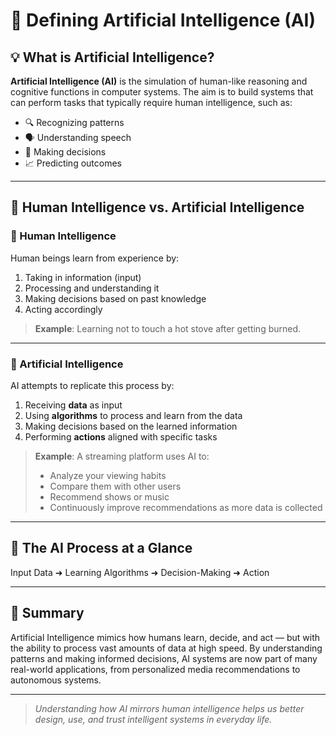 # 🧠 Defining Artificial Intelligence (AI)

## 💡 What is Artificial Intelligence?

**Artificial Intelligence (AI)** is the simulation of human-like reasoning and cognitive functions in computer systems. The aim is to build systems that can perform tasks that typically require human intelligence, such as:

- 🔍 Recognizing patterns  
- 🗣️ Understanding speech  
- 🧠 Making decisions  
- 📈 Predicting outcomes

---

## 🧍 Human Intelligence vs. Artificial Intelligence

### 🧠 Human Intelligence

Human beings learn from experience by:
1. Taking in information (input)
2. Processing and understanding it
3. Making decisions based on past knowledge
4. Acting accordingly

> **Example**: Learning not to touch a hot stove after getting burned.

---

### 🤖 Artificial Intelligence

AI attempts to replicate this process by:
1. Receiving **data** as input
2. Using **algorithms** to process and learn from the data
3. Making decisions based on the learned information
4. Performing **actions** aligned with specific tasks

> **Example**: A streaming platform uses AI to:
> - Analyze your viewing habits  
> - Compare them with other users  
> - Recommend shows or music  
> - Continuously improve recommendations as more data is collected  

---

## 🔄 The AI Process at a Glance

Input Data ➜ Learning Algorithms ➜ Decision-Making ➜ Action


---

## 📌 Summary

Artificial Intelligence mimics how humans learn, decide, and act — but with the ability to process vast amounts of data at high speed. By understanding patterns and making informed decisions, AI systems are now part of many real-world applications, from personalized media recommendations to autonomous systems.

---

> _Understanding how AI mirrors human intelligence helps us better design, use, and trust intelligent systems in everyday life._
